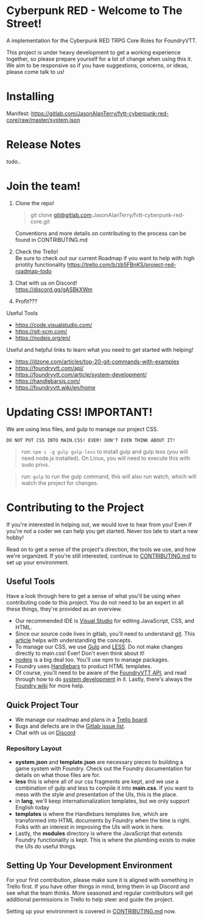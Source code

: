 # Cyberpunk RED - Welcome to The Street!
A implementation for the Cyberpunk RED TRPG Core Roles for FoundryVTT.

This project is under heavy development to get a working experience together, so please prepare yourself for a lot of change when using this it. We aim to be responsive so if you have suggestions, concerns, or ideas, please come talk to us! 

# Installing
Manifest: https://gitlab.com/JasonAlanTerry/fvtt-cyberpunk-red-core/raw/master/system.json
# Release Notes
todo..
# Join the team! 
 1. Clone the repo!
     > git clone git@gitlab.com:JasonAlanTerry/fvtt-cyberpunk-red-core.git
     
      Conventions and more details on contributing to the process can be found in CONTRIBUTING.md

 2. Check the Trello!<br> 
   Be sure to check out our current Roadmap if you want to help with high priotity functionality https://trello.com/b/zb5FBnKS/project-red-roadmap-todo

 3. Chat with us on Discord!<br>
    https://discord.gg/gASBkXWm

 4. Profit???

Useful Tools
 - https://code.visualstudio.com/
 - https://git-scm.com/
 - https://nodejs.org/en/

 Useful and helpful links to learn what you need to get started with helping!
 - https://dzone.com/articles/top-20-git-commands-with-examples
 - https://foundryvtt.com/api/
 - https://foundryvtt.com/article/system-development/
 - https://handlebarsjs.com/
 - https://foundryvtt.wiki/en/home

 # Updating CSS! IMPORTANT!
 We are using less files, and gulp to manage our project CSS.

 `DO NOT PUT CSS INTO MAIN.CSS! EVER! DON'T EVEN THINK ABOUT IT!`
 
 > run: `npm i -g gulp gulp-less` to install gulp and gulp less (you will need node.js installed).  On Linux, you will need to execute this with sudo privs.
 
 > run: `gulp` to run the gulp command, this will also run watch, which will watch the project for changes.

# Contributing to the Project
If you're interested in helping out, we would love to hear from you! Even if you're not a coder
we can help you get started. Never too late to start a new hobby! 

Read on to get a sense of the project's direction, the tools we use, and how we're organized. If you're still interested, continue to [CONTRIBUTING.md](https://gitlab.com/JasonAlanTerry/fvtt-cyberpunk-red-core/-/blob/dev/CONTRIBUTING.md) to set up your environment.

## Useful Tools
Have a look through here to get a sense of what you'll be using when contributing code to this project. You do not need to be an expert in all these things, they're provided as an overview.
 - Our recommended IDE is [Visual Studio](https://code.visualstudio.com/) for editing JavaScript, CSS, and HTML.
 - Since our source code lives in gitlab, you'll need to understand [git](https://git-scm.com/). This [article](https://dzone.com/articles/top-20-git-commands-with-examples) helps with understanding the concepts.
 - To manage our CSS, we use [Gulp](https://gulpjs.com/) and [LESS](http://lesscss.org/). Do not make changes directly to main.css! Ever! Don't even think about it!
 - [nodejs](https://nodejs.org/en/) is a big deal too. You'll use npm to manage packages.
 - Foundry uses [Handlebars](https://handlebarsjs.com/) to product HTML templates.
 - Of course, you'll need to be aware of the [FoundryVTT API](https://foundryvtt.com/api/), and read through how to do [system development](https://foundryvtt.com/article/system-development/) in it. Lastly, there's always the [Foundry wiki](https://foundryvtt.wiki/en/home) for more help.

## Quick Project Tour
 - We manage our roadmap and plans in a [Trello board](https://trello.com/b/zb5FBnKS/project-red-roadmap-todo).
 - Bugs and defects are in the [Gitlab issue list](https://gitlab.com/JasonAlanTerry/fvtt-cyberpunk-red-core/-/issues).
 - Chat with us on [Discord](https://discord.gg/gASBkXWm)

### Repository Layout
 - **system.json** and **template.json** are necessary pieces to building a game system with Foundry. Check out the Foundry documentation for details on what those files are for.
 - **less** this is where all of our css fragments are kept, and we use a combination of gulp and less to compile it into **main.css**. If you want to mess with the style and presentation of the UIs, this is the place.
 - in **lang**, we'll keep internationalization templates, but we only support English today
 - **templates** is where the Handlebars templates live, which are transformed into HTML documents by Foundry when the time is right. Folks with an interest in improving the UIs will work in here.
 - Lastly, the **modules** directory is where the JavaScript that extends Foundry functionality is kept. This is where the plumbing exists to make the UIs do useful things.

## Setting Up Your Development Environment
For your first contribution, please make sure it is aligned with something in Trello first. If you have other things in mind, bring them in up Discord and see what the team thinks. More seasoned and regular contributors will get additional permissions in Trello to help steer and guide the project.

Setting up your environment is covered in [CONTRIBUTING.md](https://gitlab.com/JasonAlanTerry/fvtt-cyberpunk-red-core/-/blob/dev/CONTRIBUTING.md) now.

